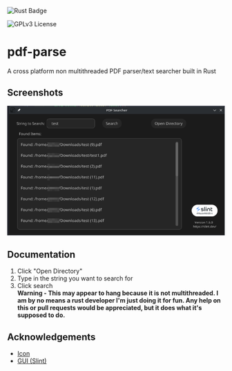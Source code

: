 ![Rust Badge](https://img.shields.io/badge/Rust-000000?style=for-the-badge&logo=rust&logoColor=white)

![GPLv3 License](https://img.shields.io/badge/License-GPL%20v3-yellow.svg)

# pdf-parse

A cross platform non multithreaded PDF parser/text searcher built in Rust

## Screenshots

![App Screenshot](images/example.png)


## Documentation

1. Click "Open Directory"
2. Type in the string you want to search for
3. Click search
\
 **Warning - This may appear to hang because it is not multithreaded. I am by no means a rust developer I'm just doing it for fun. Any help on this or pull requests would be appreciated, but it does what it's supposed to do.**


## Acknowledgements

 - [Icon](https://www.flaticon.com/free-icons/pdf)
 - [GUI (Slint)](https://slint.dev/)
